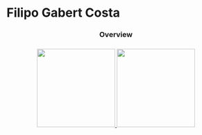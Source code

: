 # Filipo Gabert Costa

<div align="center"> <h3>Overview <h3>
  <a href="https://github.com/FilipoGC" >
  <img height="180em" src="https://github-readme-stats.vercel.app/api?username=FilipoGC&show_icons=true&theme=tokyonight&include_all_commits=true&count_private=true"/ >
  <img height="180em" src="https://github-readme-stats.vercel.app/api/top-langs/?username=FilipoGC&layout=compact&langs_count=7&theme=tokyonight"/>

